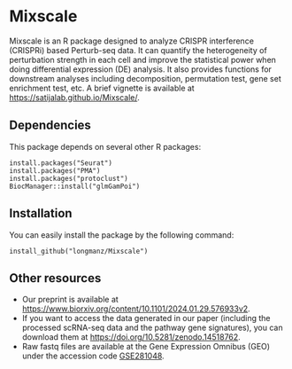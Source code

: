 # Mixscale 
Mixscale is an R package designed to analyze CRISPR interference (CRISPRi) based Perturb-seq data. It can quantify the heterogeneity of perturbation strength in each cell and improve the statistical power when doing differential expression (DE) analysis. It also provides functions for downstream analyses including decomposition, permutation test, gene set enrichment test, etc. A brief vignette is available at https://satijalab.github.io/Mixscale/.

## Dependencies
This package depends on several other R packages:
```
install.packages("Seurat")
install.packages("PMA")
install.packages("protoclust")
BiocManager::install("glmGamPoi")
```

## Installation 
You can easily install the package by the following command:
```
install_github("longmanz/Mixscale")
```

## Other resources
* Our preprint is available at https://www.biorxiv.org/content/10.1101/2024.01.29.576933v2.
* If you want to access the data generated in our paper (including the processed scRNA-seq data and the pathway gene signatures), you can download them at https://doi.org/10.5281/zenodo.14518762. 
* Raw fastq files are available at the Gene Expression Omnibus (GEO) under the accession code [GSE281048](https://www.ncbi.nlm.nih.gov/geo/query/acc.cgi?acc=GSE281048).

